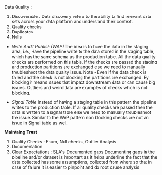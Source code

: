 Data Quality : 
1. Discoverable : Data discovery refers to the ability to find relevant data sets across your data platform and understand their context.
2. Quality checks
3. Duplicates
4. Nulls


- *Write Audit Publish (WAP)*
The idea is to have the data in the staging area, i.e., Have the pipeline write to the data stored in the staging table, which has the same schema as the production table. All the data quality checks are performed on this table. If the checks are passed 
the staging and production partitions are exchanged else we need to manually troubleshoot the data quality issue.
Note - Even if the data check is failed and the check is not blocking the partitions are exchanged. By blocking it means issues 
that impact downstream data or can cause big issues. Outliers and weird data are examples of checks which is not blocking.

- *Signal Table*
Instead of having a staging table in this pattern the pipeline writes to the production table. If all quality checks are passed then the data is written to a signal table else we need to manually troubleshoot the issue. Similar to the WAP pattern non blocking checks are not an issue in Signal table as well.


**__Maintaing Trust__**
1. Quality Checks : Enum, Null checks, Outlier Analysis
2. Documentation
3. Clear Expectations : SLA's, Documented gaps
   Documenting gaps in the pipeline and/or dataset is important as it helps underline the fact that the data collected has
   some assumptions, collected from where so that in case of failure it is easier to pinpoint and do root cause analysis
